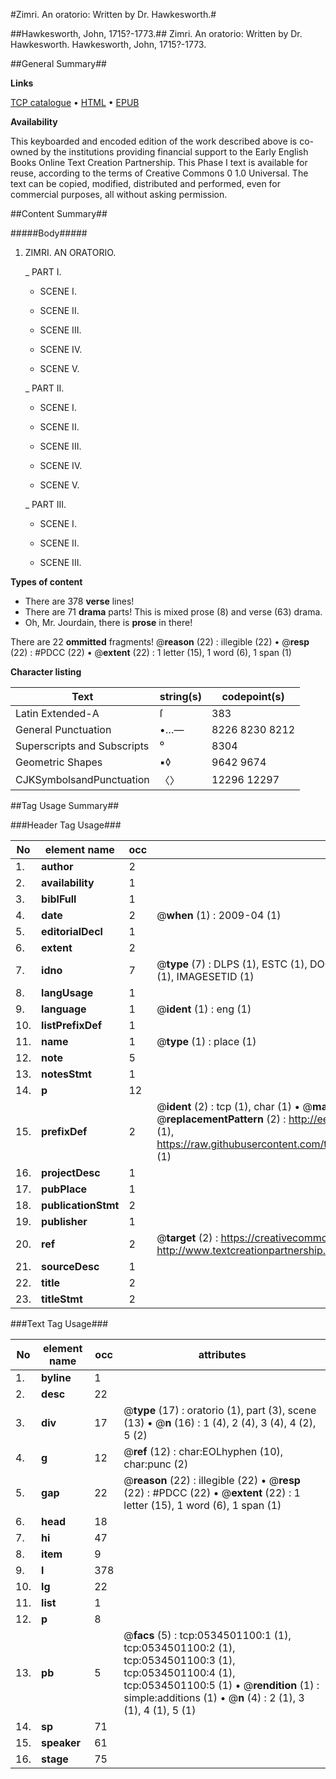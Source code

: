 #Zimri. An oratorio: Written by Dr. Hawkesworth.#

##Hawkesworth, John, 1715?-1773.##
Zimri. An oratorio: Written by Dr. Hawkesworth.
Hawkesworth, John, 1715?-1773.

##General Summary##

**Links**

[TCP catalogue](http://www.ota.ox.ac.uk/tcp/)  • 
[HTML](http://tei.it.ox.ac.uk/tcp/Texts-HTML/free/004/004831469.html)  • 
[EPUB](http://tei.it.ox.ac.uk/tcp/Texts-EPUB/free/004/004831469.epub)

**Availability**

This keyboarded and encoded edition of the
	       work described above is co-owned by the institutions
	       providing financial support to the Early English Books
	       Online Text Creation Partnership. This Phase I text is
	       available for reuse, according to the terms of Creative
	       Commons 0 1.0 Universal. The text can be copied,
	       modified, distributed and performed, even for
	       commercial purposes, all without asking permission.


##Content Summary##

#####Body#####

1. ZIMRI. AN ORATORIO.

    _ PART I.

      * SCENE I.

      * SCENE II.

      * SCENE III.

      * SCENE IV.

      * SCENE V.

    _ PART II.

      * SCENE I.

      * SCENE II.

      * SCENE III.

      * SCENE IV.

      * SCENE V.

    _ PART III.

      * SCENE I.

      * SCENE II.

      * SCENE III.

**Types of content**

  * There are 378 **verse** lines!
  * There are 71 **drama** parts! This is mixed prose (8) and verse (63) drama.
  * Oh, Mr. Jourdain, there is **prose** in there!

There are 22 **ommitted** fragments! 
 @__reason__ (22) : illegible (22)  •  @__resp__ (22) : #PDCC (22)  •  @__extent__ (22) : 1 letter (15), 1 word (6), 1 span (1)

**Character listing**


|Text|string(s)|codepoint(s)|
|---|---|---|
|Latin Extended-A|ſ|383|
|General Punctuation|•…—|8226 8230 8212|
|Superscripts             and Subscripts|⁰|8304|
|Geometric Shapes|▪◊|9642 9674|
|CJKSymbolsandPunctuation|〈〉|12296 12297|

##Tag Usage Summary##

###Header Tag Usage###

|No|element name|occ|attributes|
|---|---|---|---|
|1.|__author__|2||
|2.|__availability__|1||
|3.|__biblFull__|1||
|4.|__date__|2| @__when__ (1) : 2009-04 (1)|
|5.|__editorialDecl__|1||
|6.|__extent__|2||
|7.|__idno__|7| @__type__ (7) : DLPS (1), ESTC (1), DOCNO (1), TCP (1), GALEDOCNO (1), CONTENTSET (1), IMAGESETID (1)|
|8.|__langUsage__|1||
|9.|__language__|1| @__ident__ (1) : eng (1)|
|10.|__listPrefixDef__|1||
|11.|__name__|1| @__type__ (1) : place (1)|
|12.|__note__|5||
|13.|__notesStmt__|1||
|14.|__p__|12||
|15.|__prefixDef__|2| @__ident__ (2) : tcp (1), char (1)  •  @__matchPattern__ (2) : ([0-9\-]+):([0-9IVX]+) (1), (.+) (1)  •  @__replacementPattern__ (2) : http://eebo.chadwyck.com/downloadtiff?vid=$1&page=$2 (1), https://raw.githubusercontent.com/textcreationpartnership/Texts/master/tcpchars.xml#$1 (1)|
|16.|__projectDesc__|1||
|17.|__pubPlace__|1||
|18.|__publicationStmt__|2||
|19.|__publisher__|1||
|20.|__ref__|2| @__target__ (2) : https://creativecommons.org/publicdomain/zero/1.0/ (1), http://www.textcreationpartnership.org/docs/. (1)|
|21.|__sourceDesc__|1||
|22.|__title__|2||
|23.|__titleStmt__|2||


###Text Tag Usage###

|No|element name|occ|attributes|
|---|---|---|---|
|1.|__byline__|1||
|2.|__desc__|22||
|3.|__div__|17| @__type__ (17) : oratorio (1), part (3), scene (13)  •  @__n__ (16) : 1 (4), 2 (4), 3 (4), 4 (2), 5 (2)|
|4.|__g__|12| @__ref__ (12) : char:EOLhyphen (10), char:punc (2)|
|5.|__gap__|22| @__reason__ (22) : illegible (22)  •  @__resp__ (22) : #PDCC (22)  •  @__extent__ (22) : 1 letter (15), 1 word (6), 1 span (1)|
|6.|__head__|18||
|7.|__hi__|47||
|8.|__item__|9||
|9.|__l__|378||
|10.|__lg__|22||
|11.|__list__|1||
|12.|__p__|8||
|13.|__pb__|5| @__facs__ (5) : tcp:0534501100:1 (1), tcp:0534501100:2 (1), tcp:0534501100:3 (1), tcp:0534501100:4 (1), tcp:0534501100:5 (1)  •  @__rendition__ (1) : simple:additions (1)  •  @__n__ (4) : 2 (1), 3 (1), 4 (1), 5 (1)|
|14.|__sp__|71||
|15.|__speaker__|61||
|16.|__stage__|75||
